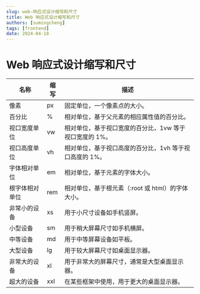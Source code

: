 ```yaml
---
slug: web-响应式设计缩写和尺寸
title: Web 响应式设计缩写和尺寸
authors: [sumingcheng]
tags: [frontend]
date: 2024-04-18
---
```


# Web 响应式设计缩写和尺寸



 



| 名称 | 缩写 | 描述 |
| --- | --- | --- |
| 像素 | px | 固定单位，一个像素点的大小。 |
| 百分比 | % | 相对单位，基于父元素的相应属性值的百分比。 |
| 视口宽度单位 | vw | 相对单位，基于视口宽度的百分比，1vw 等于视口宽度的 1%。 |
| 视口高度单位 | vh | 相对单位，基于视口高度的百分比，1vh 等于视口高度的 1%。 |
| 字体相对单位 | em | 相对单位，基于元素的字体大小。 |
| 根字体相对单位 | rem | 相对单位，基于根元素（:root 或 html）的字体大小。 |
| 非常小的设备 | xs | 用于小尺寸设备如手机竖屏。 |
| 小型设备 | sm | 用于稍大屏幕尺寸如手机横屏。 |
| 中等设备 | md | 用于中等屏幕设备如平板。 |
| 大型设备 | lg | 用于较大屏幕尺寸如桌面显示器。 |
| 非常大的设备 | xl | 用于非常大的屏幕尺寸，通常是大型桌面显示器。 |
| 超大的设备 | xxl | 在某些框架中使用，用于更大的桌面显示器。 |